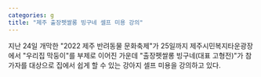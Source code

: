```yaml
---
categories: g
title: "제주 출장펫쌀롱 빙구네 셀프 미용 강의"
---
```

지난 24일 개막한 "2022 제주 반려동물 문화축제"가 25일까지 제주시민복지타운광장에서 "우리집 막둥이"를 부제로 이어진 가운데 "출장펫쌀롱 빙구네(대표 고형전)"가 참가자를 대상으로 집에서 쉽게 할 수 있는 강아지 셀프 미용을 강의하고 있다.